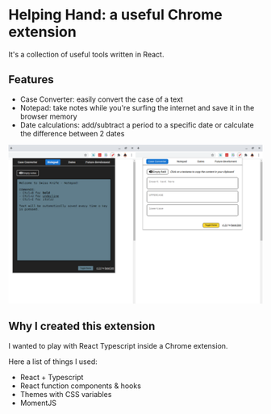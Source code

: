 # Helping Hand: a useful Chrome extension
It's a collection of useful tools written in React.

## Features
- Case Converter: easily convert the case of a text
- Notepad: take notes while you're surfing the internet and save it in the browser memory
- Date calculations: add/subtract a period to a specific date or calculate the difference between 2 dates 

![Helping Hand preview](https://raw.githubusercontent.com/danielzotti/swiss-knife-chrome-extension/v1.2.1/others/screenshots/Swiss%20Knife%20-%20Main%20Screenshot%20(1280x800).png)


## Why I created this extension
I wanted to play with React Typescript inside a Chrome extension.

Here a list of things I used:
- React + Typescript
- React function components & hooks
- Themes with CSS variables
- MomentJS
